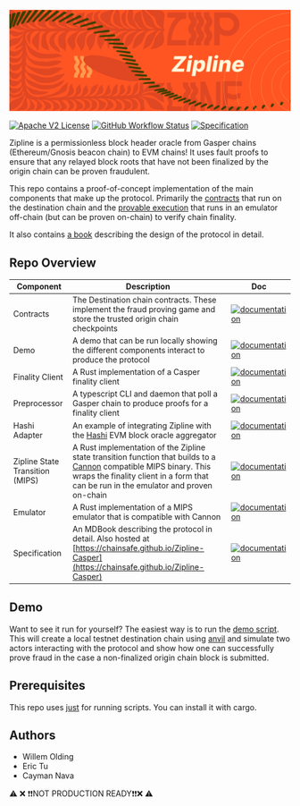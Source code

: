 ![](./specification/src/graphics/banner.png)

[![Apache V2 License](https://img.shields.io/github/license/ChainSafe/Zipline-Casper.svg?style=for-the-badge)](https://github.com/ChainSafe/Zipline-Casper/blob/master/LICENSE)
[![GitHub Workflow Status](https://img.shields.io/github/actions/workflow/status/ChainSafe/Zipline-Casper/zipline.yml?style=for-the-badge)](https://github.com/ChainSafe/Zipline-Casper/actions)
[![Specification](https://img.shields.io/badge/doc-book-green?style=for-the-badge)](https://chainsafe.github.io/Zipline-Casper/)

Zipline is a permissionless block header oracle from Gasper chains (Ethereum/Gnosis beacon chain) to EVM chains! It uses fault proofs to ensure that any relayed block roots that have not been finalized by the origin chain can be proven fraudulent.

This repo contains a proof-of-concept implementation of the main components that make up the protocol. Primarily the [contracts](./contracts) that run on the destination chain and the [provable execution](./zipline-state-transition-mips/) that runs in an emulator off-chain (but can be proven on-chain) to verify chain finality.

It also contains [a book](https://chainsafe.github.io/Zipline-Casper/) describing the design of the protocol in detail. 

## Repo Overview

| Component | Description | Doc |
| -------- | -------- | -------- |
| Contracts     | The Destination chain contracts. These implement the fraud proving game and store the trusted origin chain checkpoints   | [![documentation](https://img.shields.io/badge/readme-blue)](./contracts)  |
| Demo | A demo that can be run locally showing the different components interact to produce the protocol | [![documentation](https://img.shields.io/badge/readme-blue)](./demo)
| Finality Client | A Rust implementation of a Casper finality client | [![documentation](https://img.shields.io/badge/readme-blue)](./finality-client) |
Preprocessor | A typescript CLI and daemon that poll a Gasper chain to produce proofs for a finality client | [![documentation](https://img.shields.io/badge/readme-blue)](./preprocessor) |
Hashi Adapter | An example of integrating Zipline with the [Hashi](https://github.com/gnosis/hashi) EVM block oracle aggregator | [![documentation](https://img.shields.io/badge/readme-blue)](./hashi-adapter) | 
Zipline State Transition (MIPS) | A Rust implementation of the Zipline state transition function that builds to a [Cannon](https://github.com/ethereum-optimism/cannon) compatible MIPS binary. This wraps the finality client in a form that can be run in the emulator and proven on-chain | [![documentation](https://img.shields.io/badge/readme-blue)](./zipline-state-transition-mips) | 
Emulator | A Rust implementation of a MIPS emulator that is compatible with Cannon | [![documentation](https://img.shields.io/badge/readme-blue)](./emulator) | 
Specification | An MDBook describing the protocol in detail. Also hosted at [https://chainsafe.github.io/Zipline-Casper](https://chainsafe.github.io/Zipline-Casper) | [![documentation](https://img.shields.io/badge/readme-blue)](https://chainsafe.github.io/Zipline-Casper) |

## Demo

Want to see it run for yourself? The easiest way is to run the [demo script](./demo). This will create a local testnet destination chain using [anvil](https://book.getfoundry.sh/reference/anvil/) and simulate two actors interacting with the protocol and show how one can successfully prove fraud in the case a non-finalized origin chain block is submitted.

## Prerequisites

This repo uses [just](https://github.com/casey/just) for running scripts. You can install it with cargo.

## Authors

- Willem Olding
- Eric Tu
- Cayman Nava

⚠️ ❌ ❗️❗️NOT PRODUCTION READY❗️❗️❌ ⚠️
